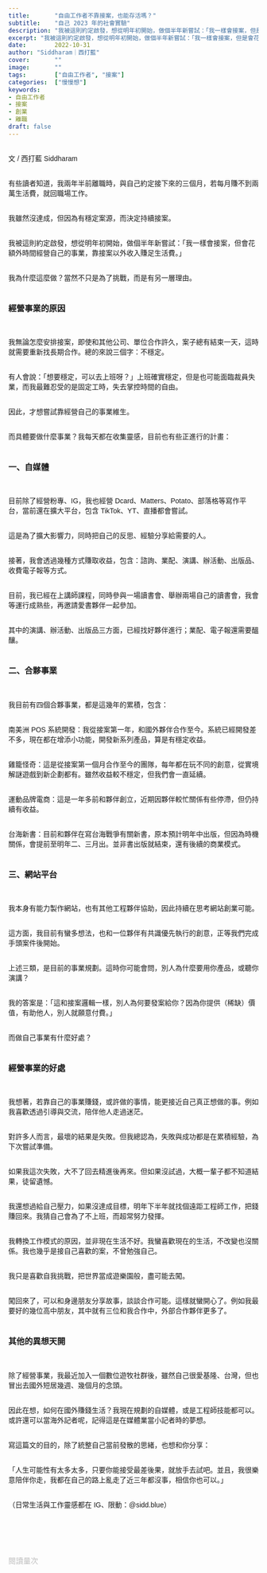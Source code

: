 ```yaml
---
title:       "自由工作者不靠接案，也能存活嗎？"
subtitle:    "自己 2023 年的社會實驗"
description: "我被這則約定啟發，想從明年初開始，做個半年新嘗試：「我一樣會接案，但是會花額外時間經營自己的事業，靠接案以外收入賺足生活費。」..."
excerpt: "我被這則約定啟發，想從明年初開始，做個半年新嘗試：「我一樣會接案，但是會花額外時間經營自己的事業，靠接案以外收入賺足生活費。」..."
date:        2022-10-31
author: "Siddharam｜西打藍"
cover:       ""
image:       ""
tags:        ["自由工作者", "接案"]
categories:  ["慢慢想"]
keywords:
- 自由工作者
- 接案
- 創業
- 離職
draft: false
---
```


<article style="font-family: 'Noto Sans TC', '微軟正黑體', sans-serif; font-weight: 300;">

<br>文 / 西打藍 Siddharam<br><br>

有些讀者知道，我兩年半前離職時，與自己約定接下來的三個月，若每月賺不到兩萬生活費，就回職場工作。<br><br>

我雖然沒達成，但因為有穩定案源，而決定持續接案。<br><br>

我被這則約定啟發，想從明年初開始，做個半年新嘗試：「我一樣會接案，但會花額外時間經營自己的事業，靠接案以外收入賺足生活費。」<br><br>

我為什麼這麼做？當然不只是為了挑戰，而是有另一層理由。<br><br>

<h3 class="article-h1-color">經營事業的原因</h3><br>

我無論怎麼安排接案，即使和其他公司、單位合作許久，案子總有結束一天，這時就需要重新找長期合作。總的來說三個字：不穩定。<br><br>

有人會說：「想要穩定，可以去上班呀？」上班確實穩定，但是也可能面臨裁員失業，而我最難忍受的是固定工時，失去掌控時間的自由。<br><br>

因此，才想嘗試靠經營自己的事業維生。<br><br>

而具體要做什麼事業？我每天都在收集靈感，目前也有些正進行的計畫：<br><br>


<h3 class="article-h1-color">一、自媒體</h3><br>

目前除了經營粉專、IG，我也經營 Dcard、Matters、Potato、部落格等寫作平台，當前還在擴大平台，包含 TikTok、YT、直播都會嘗試。<br><br>

這是為了擴大影響力，同時把自己的反思、經驗分享給需要的人。<br><br>

接著，我會透過幾種方式賺取收益，包含：諮詢、業配、演講、辦活動、出版品、收費電子報等方式。<br><br>

目前，我已經在上講師課程，同時參與一場讀書會、舉辦兩場自己的讀書會，我會等運行成熟些，再邀請愛書夥伴一起參加。<br><br>

其中的演講、辦活動、出版品三方面，已經找好夥伴進行；業配、電子報還需要醞釀。<br><br>


<h3 class="article-h1-color">二、合夥事業</h3><br>

我目前有四個合夥事業，都是這幾年的累積，包含：<br><br>

南美洲 POS 系統開發：我從接案第一年，和國外夥伴合作至今。系統已經開發差不多，現在都在增添小功能，開發新系列產品，算是有穩定收益。<br><br>

雞籠怪奇：這是從接案第一個月合作至今的團隊，每年都在玩不同的創意，從實境解謎遊戲到新企劃都有。雖然收益較不穩定，但我們會一直延續。<br><br>

運動品牌電商：這是一年多前和夥伴創立，近期因夥伴較忙關係有些停滯，但仍持續有收益。<br><br>

台海新書：目前和夥伴在寫台海戰爭有關新書，原本預計明年中出版，但因為時機關係，會提前至明年二、三月出。並非書出版就結束，還有後續的商業模式。<br><br>


<h3 class="article-h1-color">三、網站平台</h3><br>

我本身有能力製作網站，也有其他工程夥伴協助，因此持續在思考網站創業可能。<br><br>

這方面，我目前有蠻多想法，也和一位夥伴有共識優先執行的創意，正等我們完成手頭案件後開始。<br><br>

上述三類，是目前的事業規劃。這時你可能會問，別人為什麼要用你產品，或聽你演講？<br><br>

我的答案是：「這和接案邏輯一樣，別人為何要發案給你？因為你提供（稀缺）價值，有助他人，別人就願意付費。」<br><br>

而做自己事業有什麼好處？<br><br>


<h3 class="article-h1-color">經營事業的好處</h3><br>

我想著，若靠自己的事業賺錢，或許做的事情，能更接近自己真正想做的事。例如我喜歡透過引導與交流，陪伴他人走過迷茫。<br><br>

對許多人而言，最壞的結果是失敗。但我總認為，失敗與成功都是在累積經驗，為下次嘗試準備。<br><br>

如果我這次失敗，大不了回去精進後再來。但如果沒試過，大概一輩子都不知道結果，徒留遺憾。<br><br>

我還想過給自己壓力，如果沒達成目標，明年下半年就找個遠距工程師工作，把錢賺回來。我猜自己會為了不上班，而超常努力發揮。<br><br>

我轉換工作模式的原因，並非現在生活不好。我蠻喜歡現在的生活，不改變也沒關係。我也幾乎是接自己喜歡的案，不曾勉強自己。<br><br>

我只是喜歡自我挑戰，把世界當成遊樂園般，盡可能去闖。<br><br>

闖回來了，可以和身邊朋友分享故事，談談合作可能。這樣就蠻開心了。例如我最要好的幾位高中朋友，其中就有三位和我合作中，外部合作夥伴更多了。<br><br>


<h3 class="article-h1-color">其他的異想天開</h3><br>

除了經營事業，我最近加入一個數位遊牧社群後，雖然自己很愛基隆、台灣，但也冒出去國外短居幾週、幾個月的念頭。<br><br>

因此在想，如何在國外賺錢生活？我現在規劃的自媒體，或是工程師技能都可以。或許還可以當海外記者呢，記得這是在媒體業當小記者時的夢想。<br><br>

寫這篇文的目的，除了統整自己當前發散的思緒，也想和你分享：<br><br>

「人生可能性有太多太多，只要你能接受最差後果，就放手去試吧。並且，我很樂意陪伴你走，我都在自己的路上亂走了近三年都沒事，相信你也可以。」<br><br>





（日常生活與工作靈感都在 IG、限動：@sidd.blue）<br><br>


<br><br><br>

</article>

<div style="color: #bfbfbf; font-size: 15px;" id="busuanzi_container_page_pv">
  閱讀量<span id="busuanzi_value_page_pv"></span>次
</div>

<script src="../../js/post.js"></script>




